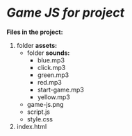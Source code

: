 # ***Game JS for project***
**Files in the project:**
1. folder **assets:**
   * folder **sounds:**
     * blue.mp3
     * click.mp3
     * green.mp3
     * red.mp3
     * start-game.mp3
     * yellow.mp3
   * game-js.png
   * script.js
   * style.css
2. index.html
